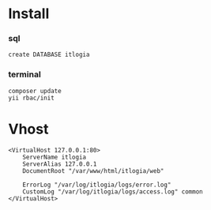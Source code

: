 # Install

### sql
~~~
create DATABASE itlogia
~~~
### terminal
~~~
composer update
yii rbac/init
~~~


# Vhost
~~~
<VirtualHost 127.0.0.1:80>
    ServerName itlogia
    ServerAlias 127.0.0.1
    DocumentRoot "/var/www/html/itlogia/web"

    ErrorLog "/var/log/itlogia/logs/error.log"
    CustomLog "/var/log/itlogia/logs/access.log" common
</VirtualHost>
~~~